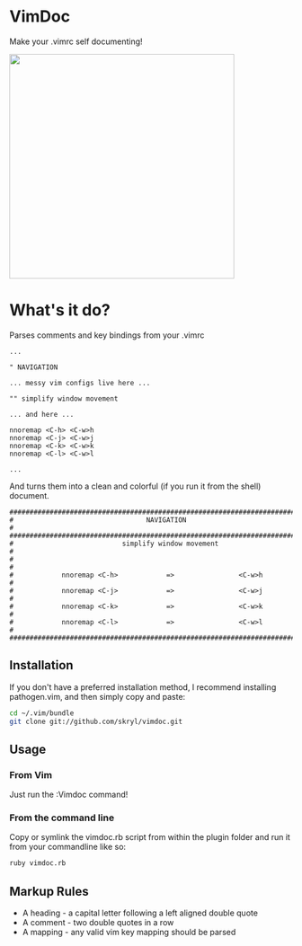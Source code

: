 # VimDoc

Make your .vimrc self documenting!

<img src="https://dl.dropbox.com/s/k4xyujg7ybnz4mm/vimdoc.png" style="width: 400px;"/>

# What's it do?

Parses comments and key bindings from your .vimrc

```vim
...

" NAVIGATION

... messy vim configs live here ...

"" simplify window movement

... and here ...

nnoremap <C-h> <C-w>h
nnoremap <C-j> <C-w>j
nnoremap <C-k> <C-w>k
nnoremap <C-l> <C-w>l

...
```

And turns them into a clean and colorful (if you run it from the shell) document.

```
################################################################################
#                                 NAVIGATION                                   #
################################################################################
#                           simplify window movement                           #
#                                                                              #
#            nnoremap <C-h>            =>                <C-w>h                #
#            nnoremap <C-j>            =>                <C-w>j                #
#            nnoremap <C-k>            =>                <C-w>k                #
#            nnoremap <C-l>            =>                <C-w>l                #
################################################################################
```

## Installation

If you don't have a preferred installation method, I recommend installing pathogen.vim, and then simply copy and paste:

```bash
cd ~/.vim/bundle
git clone git://github.com/skryl/vimdoc.git
```

## Usage

### From Vim

Just run the :Vimdoc command!

### From the command line

Copy or symlink the vimdoc.rb script from within the plugin folder and run it from your commandline like so:

```bash
ruby vimdoc.rb
```

## Markup Rules

* A heading - a capital letter following a left aligned double quote
* A comment - two double quotes in a row
* A mapping - any valid vim key mapping should be parsed

